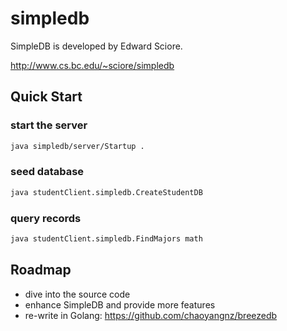# simpledb
SimpleDB is developed by Edward Sciore.

http://www.cs.bc.edu/~sciore/simpledb

## Quick Start

### start the server

```bash
java simpledb/server/Startup .
```

### seed database

```bash
java studentClient.simpledb.CreateStudentDB
```

### query records

```bash
java studentClient.simpledb.FindMajors math
```

## Roadmap

- dive into the source code
- enhance SimpleDB and provide more features
- re-write in Golang: https://github.com/chaoyangnz/breezedb